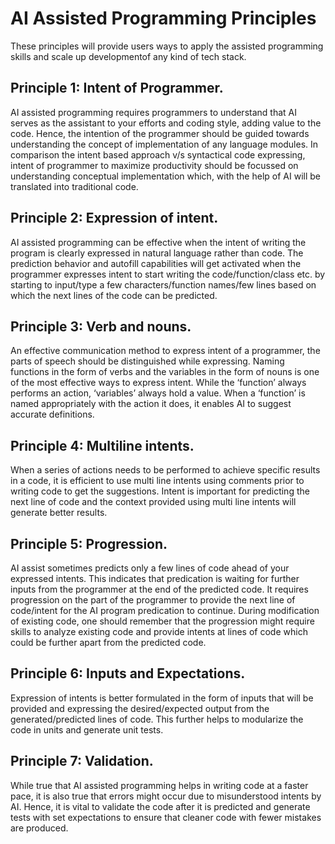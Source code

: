 # AI Assisted Programming Principles
These principles will provide users ways to apply the assisted programming skills and scale up developmentof any kind of tech stack.

## Principle 1: Intent of Programmer.
AI assisted programming requires programmers to understand that AI serves as the assistant to your efforts and coding style, adding value to the code. Hence, the intention of the programmer should be guided towards understanding the concept of implementation of any language modules. In comparison the intent based approach v/s syntactical code expressing, intent of programmer to maximize productivity should be focussed on understanding conceptual implementation which, with the help of AI will be translated into traditional code.

## Principle 2: Expression of intent.
AI assisted programming can be effective when the intent of writing the program is clearly expressed in natural language rather than code. The prediction behavior and autofill capabilities will get activated when the programmer expresses intent to start writing the code/function/class etc. by starting to input/type a few characters/function names/few lines based on which the next lines of the code can be predicted.

## Principle 3: Verb and nouns.
An effective communication method to express intent of a programmer, the parts of speech should be distinguished while expressing. Naming functions in the form of verbs and the variables in the form of nouns is one of the most effective ways to express intent. While the ‘function’ always performs an action, ‘variables’ always hold a value. When a ‘function’ is named appropriately with the action it does, it enables AI to suggest accurate definitions.

## Principle 4: Multiline intents.
When a series of actions needs to be performed to achieve specific results in a code, it is efficient to use multi line intents using comments prior to writing code to get the suggestions. Intent is important for predicting the next line of code and the context provided using multi line intents will generate better results.

## Principle 5: Progression.
AI assist sometimes predicts only a few lines of code ahead of your expressed intents. This indicates that predication is waiting for further inputs from the programmer at the end of the predicted code. It requires progression on the part of the programmer to provide the next line of code/intent for the AI program predication to continue. During modification of existing code, one should remember that the progression might require skills to analyze existing code and provide intents at lines of code which could be further apart from the predicted code.

## Principle 6: Inputs and Expectations.
Expression of intents is better formulated in the form of inputs that will be provided and expressing the desired/expected output from the generated/predicted lines of code. This further helps to modularize the code in units and generate unit tests.

## Principle 7: Validation.
While true that AI assisted programming helps in writing code at a faster pace, it is also true that errors might occur due to misunderstood intents by AI. Hence, it is vital to validate the code after it is predicted and generate tests with set expectations to ensure that cleaner code with fewer mistakes are produced.

